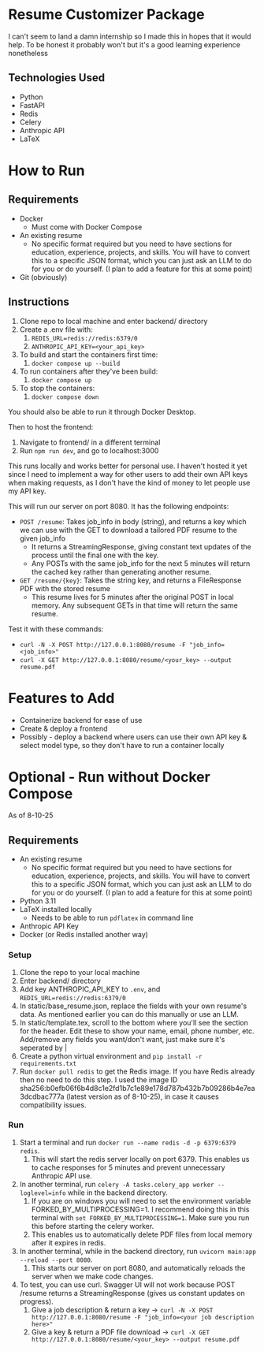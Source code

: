 # Resume Customizer Package

I can't seem to land a damn internship so I made this in hopes that it would help. To be honest it probably won't but it's a good learning experience nonetheless

## Technologies Used

- Python
- FastAPI
- Redis
- Celery
- Anthropic API
- LaTeX


# How to Run

## Requirements

- Docker
  - Must come with Docker Compose
- An existing resume
  - No specific format required but you need to have sections for education, experience, projects, and skills. You will have to convert this to a specific JSON format, which you can just ask an LLM to do for you or do yourself. (I plan to add a feature for this at some point)
- Git (obviously)


## Instructions

1. Clone repo to local machine and enter backend/ directory
2. Create a .env file with:
   1. `REDIS_URL=redis://redis:6379/0`
   2. `ANTHROPIC_API_KEY=<your_api_key>`
3. To build and start the containers first time:
   1. `docker compose up --build`
4. To run containers after they've been build:
   1. `docker compose up`
5. To stop the containers:
   1. `docker compose down`

You should also be able to run it through Docker Desktop.

Then to host the frontend:

1. Navigate to frontend/ in a different terminal
2. Run `npm run dev`, and go to localhost:3000

This runs locally and works better for personal use.
I haven't hosted it yet since I need to implement a way for other users to add their own API keys when making requests, as I don't have the kind of money to let people use my API key.


This will run our server on port 8080. It has the following endpoints:

- `POST /resume`: Takes job_info in body (string), and returns a key which we can use with the GET to download a tailored PDF resume to the given job_info
  - It returns a StreamingResponse, giving constant text updates of the process until the final one with the key.
  - Any POSTs with the same job_info for the next 5 minutes will return the cached key rather than generating another resume.
- `GET /resume/{key}`: Takes the string key, and returns a FileResponse PDF with the stored resume
  - This resume lives for 5 minutes after the original POST in local memory. Any subsequent GETs in that time will return the same resume.


Test it with these commands:

- `curl -N -X POST http://127.0.0.1:8080/resume -F "job_info=<job_info>"`
- `curl -X GET http://127.0.0.1:8080/resume/<your_key> --output resume.pdf`


# Features to Add

- Containerize backend for ease of use
- Create & deploy a frontend
- Possibly - deploy a backend where users can use their own API key & select model type, so they don't have to run a container locally



# Optional - Run without Docker Compose

As of 8-10-25

## Requirements

- An existing resume
  - No specific format required but you need to have sections for education, experience, projects, and skills. You will have to convert this to a specific JSON format, which you can just ask an LLM to do for you or do yourself. (I plan to add a feature for this at some point)
- Python 3.11
- LaTeX installed locally
  - Needs to be able to run `pdflatex` in command line
- Anthropic API Key
- Docker (or Redis installed another way)


### Setup

1. Clone the repo to your local machine
2. Enter backend/ directory
3. Add key ANTHROPIC_API_KEY to `.env`, and `REDIS_URL=redis://redis:6379/0`
4. In static/base_resume.json, replace the fields with your own resume's data. As mentioned earlier you can do this manually or use an LLM.
5. In static/template.tex, scroll to the bottom where you'll see the section for the header. Edit these to show your name, email, phone number, etc. Add/remove any fields you want/don't want, just make sure it's seperated by $|$
6. Create a python virtual environment and `pip install -r requirements.txt`
7. Run `docker pull redis` to get the Redis image. If you have Redis already then no need to do this step. I used the image ID sha256:b0efb06f6b4d8c1e2fd1b7c1e89e178d787b432b7b09286b4e7ea3dcdbac777a (latest version as of 8-10-25), in case it causes compatibility issues.

### Run

1. Start a terminal and run `docker run --name redis -d -p 6379:6379 redis`. 
   1. This will start the redis server locally on port 6379. This enables us to cache responses for 5 minutes and prevent unnecessary Anthropic API use.
2. In another terminal, run `celery -A tasks.celery_app worker --loglevel=info` while in the backend directory.
   1.  If you are on windows you will need to set the environment variable FORKED_BY_MULTIPROCESSING=1. I recommend doing this in this terminal with `set FORKED_BY_MULTIPROCESSING=1`. Make sure you run this before starting the celery worker.
   2.  This enables us to automatically delete PDF files from local memory after it expires in redis.
3. In another terminal, while in the backend directory, run `uvicorn main:app --reload --port 8080`. 
   1. This starts our server on port 8080, and automatically reloads the server when we make code changes.
4. To test, you can use curl. Swagger UI will not work because POST /resume returns a StreamingResponse (gives us constant updates on progress).
   1. Give a job description & return a key -> `curl -N -X POST http://127.0.0.1:8080/resume -F "job_info=<your job description here>"`
   2. Give a key & return a PDF file download -> `curl -X GET http://127.0.0.1:8080/resume/<your_key> --output resume.pdf`
